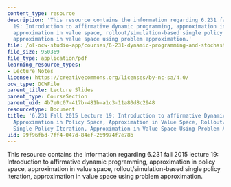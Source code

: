 ```yaml
---
content_type: resource
description: 'This resource contains the information regarding 6.231 fall 2015 lecture
  19: Introduction to affirmative dynamic programming, approximation in policy space,
  approximation in value space, rollout/simulation-based single policy iteration,
  approximation in value space using problem approximation.'
file: /ol-ocw-studio-app/courses/6-231-dynamic-programming-and-stochastic-control-fall-2015/99f96fbd7ff4047d84ef269974f7e78b_MIT6_231F15_Lec19.pdf
file_size: 950369
file_type: application/pdf
learning_resource_types:
- Lecture Notes
license: https://creativecommons.org/licenses/by-nc-sa/4.0/
ocw_type: OCWFile
parent_title: Lecture Slides
parent_type: CourseSection
parent_uid: 4b7e0c07-417b-481b-a1c3-11a80d8c2948
resourcetype: Document
title: '6.231 Fall 2015 Lecture 19: Introduction to affirmative Dynamic Programming,
  Approximation in Policy Space, Approximation in Value Space, Rollout/Simulation-based
  Single Policy Iteration, Approximation in Value Space Using Problem Approximation'
uid: 99f96fbd-7ff4-047d-84ef-269974f7e78b
---
```

This resource contains the information regarding 6.231 fall 2015 lecture 19: Introduction to affirmative dynamic programming, approximation in policy space, approximation in value space, rollout/simulation-based single policy iteration, approximation in value space using problem approximation.